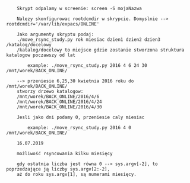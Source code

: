         Skrypt odpalamy w screenie: screen -S mojaNazwa

        Nalezy skonfigurowac rootdcmdir w skrypcie. Domyslnie --> rootdcmdir='/var/lib/expacs/ONLINE'

        Jako argumenty skryptu podaj:
        ./move_rsync_study.py rok miesiac dzien1 dzien2 dzien3 /katalog/docelowy
        /katalog/docelowy to miejsce gdzie zostanie stworzona struktura katalogow poczawszy od lat
        
            example: ./move_rsync_study.py 2016 4 6 24 30 /mnt/worek/BACK_ONLINE/
        
        --> przeniesie 6,25,30 kwietnia 2016 roku do /mnt/worek/BACK_ONLINE/
        stworzy drzewo katalogow:
        /mnt/worek/BACK_ONLINE/2016/4/6
        /mnt/worek/BACK_ONLINE/2016/4/24
        /mnt/worek/BACK_ONLINE/2016/4/30
        
        Jesli jako dni podamy 0, przeniesie caly miesiac

            example: ./move_rsync_study.py 2016 4 0 /mnt/worek/BACK_ONLINE/

        16.07.2019
        
        możliwość rsyncowania kilku miesięcy
        
        gdy ostatnia liczba jest równa 0 --> sys.argv[-2], to poprzedzające ją liczby sys.argv[2:-2],
        aż do roku sys.argv[1], są numerami miesięcy.
